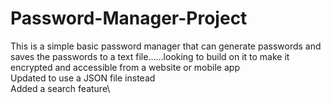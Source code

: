 # Password-Manager-Project
This is a simple basic password manager that can generate passwords and saves the passwords to a text file......looking 
to build on it to make it encrypted and accessible from a website or mobile app\
Updated to use a JSON file instead\
Added a search feature\
